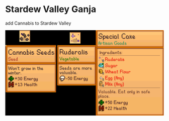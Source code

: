 # Stardew Valley Ganja
add Cannabis to Stardew Valley




![reused sprites](https://github.com/hexthat/Ganja/blob/main/Ganja.png)

